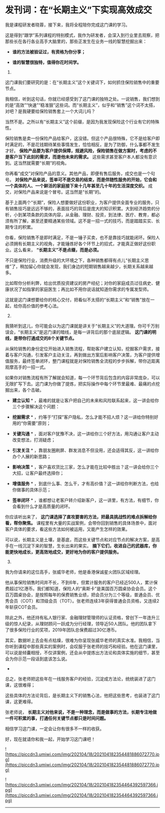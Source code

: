 # 发刊词：在“长期主义”下实现高效成交

我是课程研发者晓蓉，接下来，我将全程陪你完成这门课的学习。

这是得到“跟学”系列课程的特别模式，我作为研发者，会深入到行业里去观察，把那些长在各行各业高手大脑里的，那些正发生在业务一线的智慧挖掘出来：

* **谁的方法被验证过，有资格为你分享；** 

* **谁的智慧很独特，值得你花时间学。** 

1.

这门课我们要研究的是：在“长期主义”这个关键词下，如何抓住保险销售中的重要节点。

我相信，听到这句话，你就已经感受到了这门课的独特之处。一说销售，我们想到的是“高效”“快速”“稳准狠”这些词。而“长期主义”，似乎和“销售”这个词不太搭，对吧？是我硬要给保险销售套上一个大词儿吗？

当然不是。之所以有“长期主义”这个前缀，是因为我发现保险这个行业有它的特殊性。

保险销售是卖一份保险产品给客户，这没错。但这个产品很特殊，它不是给客户即时满足的，不是花钱期待某些事情发生，恰恰相反，是为了防御，什么事都不发生才好。 **保险产品要为客户提供保障，规避风险，保险销售在做方案时，考虑的不是客户当下此刻的需求，而是他未来的需求。** 这些需求甚至客户本人都没有意识到。这当然就需要“长期”的视角。

你再看“成交”对保险产品的意义。其他产品，即便有售后服务，成交也是一个句号。 **对保险产品来说，签单可不是交易的结束，而是伴随性服务的开始，它会和一个具体的人、一个鲜活的家庭接下来十几年甚至几十年的生活深度交织。** 成交，对保险产品来说是个冒号。这当然是“长期”的。

基于上面两个“长期”，保险人想要做好这份职业，为客户提供全面专业的服务，只有销售技巧是远远不够的，表面技巧的背后是庞大的知识积累。大到经济趋势的分析，小到某项条款的具体内容，从金融、理财、投资，到法律、医疗、教育，都必须有所了解，甚至还要精通某些领域。这不是一招一式的技巧，而是踏踏实实、长期专注的积累。

你看，保险销售不是即时满足，不是一锤子买卖，也不是靠技巧就能闭环。保险人必须拥有长期主义的视角，才能锤炼好各个环节上的招式，才能真正做好这份职业。这么看来， **“长期主义”不是点缀，而是必须。**

不只是保险行业，消费升级的大环境之下，各种销售都得有点儿“长期主义思维”了，稍加留心你就会发现，我们身边的短期销售越来越少，长期关系越来越多。

比如帮你分析利弊，给出优质投资建议的房产经纪；对你的家庭成员过往病史、健康状况了如指掌的家庭医生；再比如不用你说话就知道你需求的专属发型师。

这就是这门课想要给你的核心交付，把看似不太搭的“长期主义”和“销售”放在一起，给你高价值的参考心法。

2.

我猜听到这儿，你可能会以为这门课就是讲关于“长期主义”的大道理。你可千万别误会，“长期主义”是这门课的暗线，是每一讲背后的那个底层逻辑。 **这门课的明线，是带你打通成交的8个关键节点。**

从保险销售的身份定位开始进入销售流程，帮助客户建立认知，挖掘客户需求，接着与客户沟通，引发客户主动关注，再到做出方案后影响客户决策，为客户提供增值服务，最终签单闭环，整门课程就是对保险销售全流程的步步拆解，带你近距离观摩高手的一招一式。

如果你对销售流程有所了解就会知道，每一个环节背后包含的内容非常庞杂，可以无限扩写下去。这门课为你做了提炼，把实际操作中每个环节里最难、最痛的点挖掘出来，各个击破。

* **建立认知** * ，最难的就是让客户把自己的未来和风险联系起来，这一讲会给你三个步骤解决这个问题：

* **挖掘需求** * ，约等于“打探”客户隐私，怎么才能不招人烦？这一讲给你特别好用的“你需要”原则；

* **关键沟通** * ，面对客户犹豫不决，这一讲给你三个好方法，用沟通让客户主动改变想法，打消疑虑；

* **引发关注** * ，靠朋友圈刷屏、群发消息不但没用，还会适得其反，这一讲给你办个人展的新思路；

* **影响决策** * ，客户喜欢货比三家，怎么才能在比较中胜出？这一讲会给你三个大招，让客户最终选择你；

* **增值服务** * ，到底什么事、怎么干，才有高价值？这一讲给你判断方法，也给你做事的具体示范；

* **签单闭环** * ，谁都想让老客户转介绍新客户，这一讲里，有方法，有细节，你会看到什么才是高质量的闭环。

你应该听出来了， **这门课选择了直攻要害的方法，把最具挑战性的难点拆解给你看，帮你聚焦。** 课程里有大量的实战案例，会带你回到销售的具体场景中，面对客户具体的要求，看这些方法如何被运用，又能产生怎样的效果。

可以说，长期主义是土壤，是基底，而这些关键节点和对应节点的解决方案，是高手在一线沉淀下来的智慧，生长出来的果实。 **摘下它们，收进自己的武器库，你能更快地成长，更高效地成交，更好地为你的客户提供服务。**

3.

我为你请来的这位高手，张威华老师，他是香港保诚星火团队区域经理。

他从事保险销售时间并不长，不到6年，但累计服务的客户已经近500人，累计保费超过1亿港币。我们都知道，保险人的“奥斯卡”是美国百万圆桌协会会员。这个百万圆桌协会，是按照每年的保费销售业绩，把会员分为三个等级，普通会员、优秀会员（COT）和顶级会员（TOT）。张老师连续3年获得普通会员资格，又连续2年斩获COT会员。

除此之外，他还持有私人银行家、金融理财管理师的认证资格，曾创下一年连升三级的惊人纪录，从理财顾问一跃成为分行经理，领导近50人团队。他的团队拿下了很多保险行业的奖项，2019年团队总保费超过30亿港币。

其实，数据听上去会有点枯燥，很难为你呈现张威华老师的真实水准。我相信，当你听到课程中那些真实的案例时，会叹服于张老师的技巧和经验。他在这门课里，可以说是倾囊相授，不仅讲案例，还会从中提炼出方法论和具体实施的细节，甚至会为你示范一段话到底该怎么说。

*

总之，张老师把这些年在一线服务客户的经验，沉淀成方法论，统统装进了这门课，这很难得；

这些具体的方法论背后，是长期主义下的销售心法，他把这些思考，也装进了这门课，这更难得。

张老师说， **长期主义对他来说，不是一种理念，而是做事的方法，长期专注地做一件可积累的事，打通任何关键节点都只是时间问题。**

相信学习这门课，一定会让你有很多不一样的收获。

好，现在就请你和我一起，开始学习这门课吧！

![https://piccdn3.umiwi.com/img/202104/18/202104182354481886072770.jpg](https://piccdn3.umiwi.com/img/202104/18/202104182354481886072770.jpg)

![https://piccdn3.umiwi.com/img/202104/18/202104182354464392597366.jpg](https://piccdn3.umiwi.com/img/202104/18/202104182354464392597366.jpg)

---
